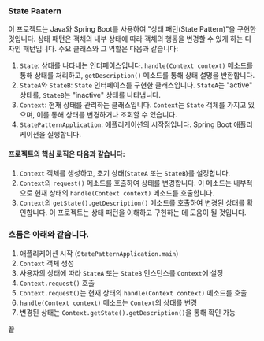 ### State Paatern
이 프로젝트는 Java와 Spring Boot를 사용하여 "상태 패턴(State Pattern)"을 구현한 것입니다. 상태 패턴은 객체의 내부 상태에 따라 객체의 행동을 변경할 수 있게 하는 디자인 패턴입니다.
주요 클래스와 그 역할은 다음과 같습니다:
1. `State`: 상태를 나타내는 인터페이스입니다. `handle(Context context)` 메소드를 통해 상태를 처리하고, `getDescription()` 메소드를 통해 상태 설명을 반환합니다.
2. `StateA`와 `StateB`: `State` 인터페이스를 구현한 클래스입니다. `StateA`는 "active" 상태를, `StateB`는 "inactive" 상태를 나타냅니다.
3. `Context`: 현재 상태를 관리하는 클래스입니다. `Context`는 `State` 객체를 가지고 있으며, 이를 통해 상태를 변경하거나 조회할 수 있습니다.
4. `StatePatternApplication`: 애플리케이션의 시작점입니다. Spring Boot 애플리케이션을 실행합니다.
#### 프로젝트의 핵심 로직은 다음과 같습니다:
1. `Context` 객체를 생성하고, 초기 상태(`StateA` 또는 `StateB`)를 설정합니다.
2. `Context`의 `request()` 메소드를 호출하여 상태를 변경합니다. 이 메소드는 내부적으로 현재 상태의 `handle(Context context)` 메소드를 호출합니다.
3. `Context`의 `getState().getDescription()` 메소드를 호출하여 변경된 상태를 확인합니다.
이 프로젝트는 상태 패턴을 이해하고 구현하는 데 도움이 될 것입니다.

### 흐름은 아래와 같습니다.
1. 애플리케이션 시작 (`StatePatternApplication.main`)
2. `Context` 객체 생성
3. 사용자의 상태에 따라 `StateA` 또는 `StateB` 인스턴스를 `Context`에 설정
4. `Context.request()` 호출
5. `Context.request()`는 현재 상태의 `handle(Context context)` 메소드를 호출
6. `handle(Context context)` 메소드는 `Context`의 상태를 변경
7. 변경된 상태는 `Context.getState().getDescription()`을 통해 확인 가능

끝
